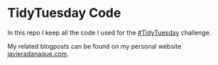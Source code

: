 # TidyTuesday Code

In this repo I keep all the code I used for the [#TidyTuesday](https://github.com/rfordatascience/tidytuesday) challenge.

My related blogposts can be found on my personal website [javieradanaque.com](https://javieradanaque.com).